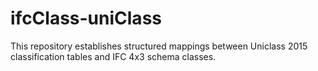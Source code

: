 # ifcClass-uniClass
This repository establishes structured mappings between Uniclass 2015 classification tables and IFC 4x3 schema classes.
